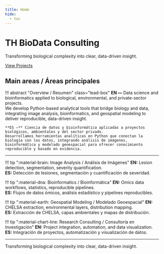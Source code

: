 ```yaml
---
title: Home
hide:
  - toc
---
```


<div id="th-hero">
  <div class="hero__bg"></div>
  <div class="hero__content">
    <h1 class="hero__title">TH BioData Consulting</h1>
    <p class="hero__tag">Transforming biological complexity into clear, data-driven insight.</p>
    <a href="projects/" class="hero__cta">View Projects</a>
  </div>
</div>

## Main areas / Áreas principales

!!! abstract "Overview / Resumen" class="lead-box"
    **EN —** Data science and bioinformatics applied to biological, environmental, and private-sector projects.  
    We develop Python-based analytical tools that bridge biology and data, integrating image analysis, bioinformatics, and geospatial modeling to deliver reproducible, data-driven insight.

    **ES —** Ciencia de datos y bioinformática aplicadas a proyectos biológicos, ambientales y del sector privado.  
    Desarrollamos herramientas analíticas en Python que conectan la biología con los datos, integrando análisis de imágenes, bioinformática y modelado geoespacial para ofrecer conocimiento reproducible y basado en evidencia.

---

<div class="home-cards">

!!! tip ":material-brain: Image Analysis / Análisis de Imágenes"
    **EN:** Lesion detection, segmentation, severity quantification.  
    **ES:** Detección de lesiones, segmentación y cuantificación de severidad.

!!! tip ":material-dna: Bioinformatics / Bioinformática"
    **EN:** Omics data workflows, statistics, reproducible pipelines.  
    **ES:** Flujos de datos ómicos, análisis estadístico y pipelines reproducibles.

!!! tip ":material-earth: Geospatial Modeling / Modelado Geoespacial"
    **EN:** CHELSA extraction, environmental layers, distribution mapping.  
    **ES:** Extracción de CHELSA, capas ambientales y mapas de distribución.

!!! tip ":material-chart-line: Research Consulting / Consultoría en Investigación"
    **EN:** Project integration, automation, and data visualization.  
    **ES:** Integración de proyectos, automatización y visualización de datos.

</div>

---

<div class="th-signoff">
  Transforming biological complexity into clear, data-driven insight.
</div>
